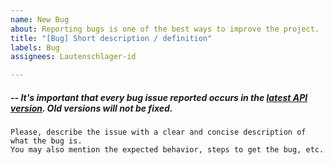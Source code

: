 ```yaml
---
name: New Bug
about: Reporting bugs is one of the best ways to improve the project.
title: "[Bug] Short description / definition"
labels: Bug
assignees: Lautenschlager-id

---
```


##### -- It's important that every bug issue reported occurs in the [latest API version](https://github.com/Lautenschlager-id/Transfromage/blob/master/CHANGELOGS.md). Old versions will not be fixed.

```
Please, describe the issue with a clear and concise description of what the bug is.
You may also mention the expected behavior, steps to get the bug, etc.
```
